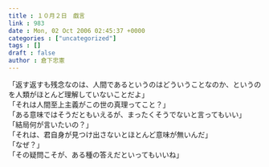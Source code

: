 ```yaml
---
title : １０月２日　戯言
link : 983
date : Mon, 02 Oct 2006 02:45:37 +0000
categories : ["uncategorized"]
tags : []
draft : false
author : 倉下忠憲
---
```


「返す返すも残念なのは、人間であるというのはどういうことなのか、というのを人類がほとんど理解していないことだよ」<BR>「それは人間至上主義がこの世の真理ってこと？」<BR>「ある意味ではそうだともいえるが、まったくそうでないと言ってもいい」<BR>「結局何が言いたいの？」<BR>「それは、君自身が見つけ出さないとほとんど意味が無いんだ」<BR>「なぜ？」<BR>「その疑問こそが、ある種の答えだといってもいいね」<br><br>
